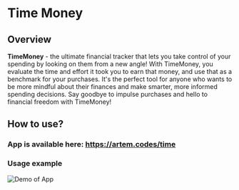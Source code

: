 # Time Money
## Overview
**TimeMoney** - the ultimate financial tracker that lets you take control of your spending by looking on them from a new angle! With TimeMoney, you evaluate the time and effort it took you to earn that money, and use that as a benchmark for your purchases. It's the perfect tool for anyone who wants to be more mindful about their finances and make smarter, more informed spending decisions. Say goodbye to impulse purchases and hello to financial freedom with TimeMoney!
## How to use?
### App is available here: https://artem.codes/time
### Usage example
![Demo of App](./assets/demo.gif)

